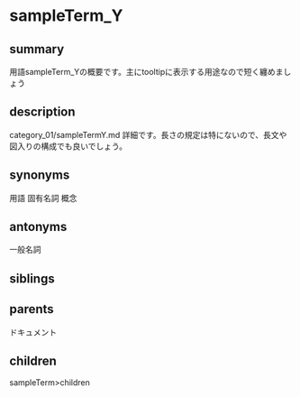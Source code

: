 # sampleTerm_Y

## summary
用語sampleTerm_Yの概要です。主にtooltipに表示する用途なので短く纏めましょう
## description
category_01/sampleTermY.md
詳細です。長さの規定は特にないので、長文や図入りの構成でも良いでしょう。
## synonyms
用語 固有名詞 概念
## antonyms
一般名詞
## siblings
## parents
ドキュメント
## children
sampleTerm>children